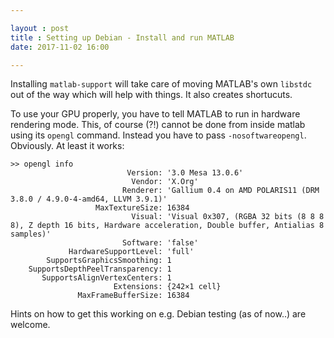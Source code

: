 ```yaml
---

layout : post
title : Setting up Debian - Install and run MATLAB
date: 2017-11-02 16:00

---
```


Installing `matlab-support` will take care of moving MATLAB's own `libstdc` out of the way which will help with things. It also creates shortucuts. 

To use your GPU properly, you have to tell MATLAB to run in hardware rendering mode. This, of course (?!) cannot be done from inside matlab using its `opengl` command. Instead you have to pass `-nosoftwareopengl`. Obviously. At least it works:   

    >> opengl info
                              Version: '3.0 Mesa 13.0.6'
                               Vendor: 'X.Org'
                             Renderer: 'Gallium 0.4 on AMD POLARIS11 (DRM 3.8.0 / 4.9.0-4-amd64, LLVM 3.9.1)'
                       MaxTextureSize: 16384
                               Visual: 'Visual 0x307, (RGBA 32 bits (8 8 8 8), Z depth 16 bits, Hardware acceleration, Double buffer, Antialias 8 samples)'
                             Software: 'false'
                 HardwareSupportLevel: 'full'
            SupportsGraphicsSmoothing: 1
        SupportsDepthPeelTransparency: 1
           SupportsAlignVertexCenters: 1
                           Extensions: {242×1 cell}
                   MaxFrameBufferSize: 16384

Hints on how to get this working on e.g. Debian testing (as of now..) are welcome.  
